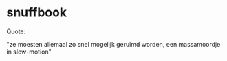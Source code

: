 # snuffbook

Quote:

"ze moesten allemaal zo snel mogelijk geruimd worden,
 een massamoordje in slow-motion"
